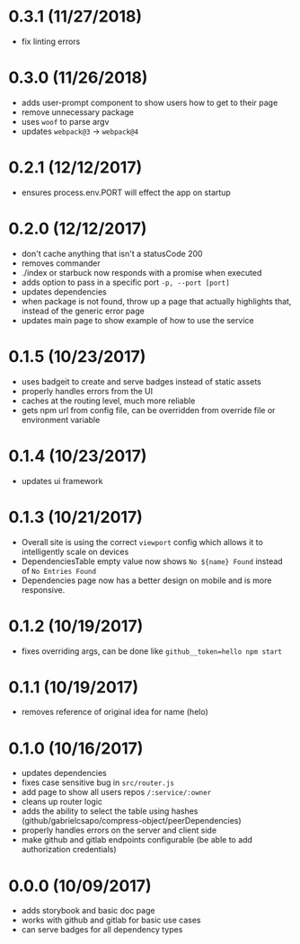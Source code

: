 # 0.3.1 (11/27/2018)

- fix linting errors

# 0.3.0 (11/26/2018)

- adds user-prompt component to show users how to get to their page
- remove unnecessary package
- uses `woof` to parse argv
- updates `webpack@3` -> `webpack@4`

# 0.2.1 (12/12/2017)

- ensures process.env.PORT will effect the app on startup

# 0.2.0 (12/12/2017)

- don't cache anything that isn't a statusCode 200
- removes commander
- ./index or starbuck now responds with a promise when executed
- adds option to pass in a specific port `-p, --port [port]`
- updates dependencies
- when package is not found, throw up a page that actually highlights that, instead of the generic error page
- updates main page to show example of how to use the service

# 0.1.5 (10/23/2017)

- uses badgeit to create and serve badges instead of static assets
- properly handles errors from the UI
- caches at the routing level, much more reliable
- gets npm url from config file, can be overridden from override file or environment variable

# 0.1.4 (10/23/2017)

- updates ui framework

# 0.1.3 (10/21/2017)

- Overall site is using the correct `viewport` config which allows it to intelligently scale on devices
- DependenciesTable empty value now shows `No ${name} Found` instead of `No Entries Found`
- Dependencies page now has a better design on mobile and is more responsive.  

# 0.1.2 (10/19/2017)

- fixes overriding args, can be done like `github__token=hello npm start`

# 0.1.1 (10/19/2017)

- removes reference of original idea for name (helo)

# 0.1.0 (10/16/2017)

- updates dependencies
- fixes case sensitive bug in `src/router.js`
- add page to show all users repos `/:service/:owner`
- cleans up router logic
- adds the ability to select the table using hashes (github/gabrielcsapo/compress-object/peerDependencies)
- properly handles errors on the server and client side
- make github and gitlab endpoints configurable (be able to add authorization credentials)

# 0.0.0 (10/09/2017)

- adds storybook and basic doc page
- works with github and gitlab for basic use cases
- can serve badges for all dependency types
